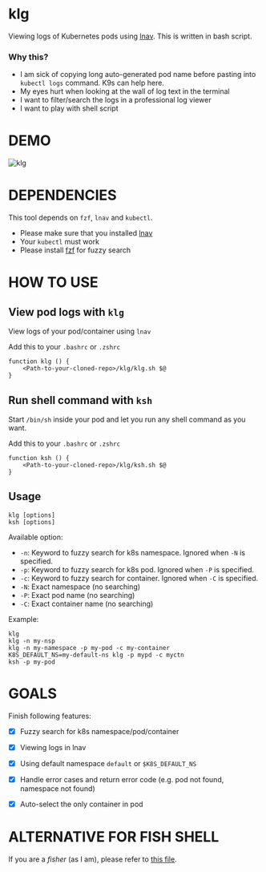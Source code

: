 # klg
Viewing logs of Kubernetes pods using [lnav](https://lnav.org/).
This is written in bash script.

### Why this?
- I am sick of copying long auto-generated pod name before pasting into `kubectl logs` command. K9s can help here.
- My eyes hurt when looking at the wall of log text in the terminal
- I want to filter/search the logs in a professional log viewer
- I want to play with shell script

# DEMO
![klg](https://user-images.githubusercontent.com/6322508/201508336-6f66f56d-c54e-4009-b3ed-0b9f385978ad.gif)

# DEPENDENCIES

This tool depends on `fzf`, `lnav` and `kubectl`. 
- Please make sure that you installed [lnav](https://lnav.org/) 
- Your `kubectl` must work
- Please install [fzf](https://github.com/junegunn/fzf) for fuzzy search

# HOW TO USE

## View pod logs with `klg`

View logs of your pod/container using `lnav`

Add this to your `.bashrc` or `.zshrc`
```
function klg () {
    <Path-to-your-cloned-repo>/klg/klg.sh $@
}
```

## Run shell command with `ksh`

Start `/bin/sh` inside your pod and let you run any shell command as you want.

Add this to your `.bashrc` or `.zshrc`
```
function ksh () {
    <Path-to-your-cloned-repo>/klg/ksh.sh $@
}
```

## Usage
```
klg [options]
ksh [options]
```

Available option:
- `-n`: Keyword to fuzzy search for k8s namespace. Ignored when `-N` is specified.
- `-p`: Keyword to fuzzy search for k8s pod. Ignored when `-P` is specified.
- `-c`: Keyword to fuzzy search for container. Ignored when `-C` is specified.
- `-N`: Exact namespace (no searching)
- `-P`: Exact pod name (no searching)
- `-C`: Exact container name (no searching)

Example:
```
klg
klg -n my-nsp
klg -n my-namespace -p my-pod -c my-container
K8S_DEFAULT_NS=my-default-ns klg -p mypd -c myctn
ksh -p my-pod
```


# GOALS
Finish following features:
- [x] Fuzzy search for k8s namespace/pod/container
- [x] Viewing logs in lnav
- [x] Using default namespace `default` or `$K8S_DEFAULT_NS`
- [x] Handle error cases and return error code (e.g. pod not found, namespace not found)
- [x] Auto-select the only container in pod


# ALTERNATIVE FOR FISH SHELL
If you are a *fisher* (as I am), please refer to [this file](https://github.com/haphamdev/dot-files/blob/master/fish/functions/klg.fish).
